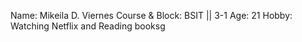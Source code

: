 Name: Mikeila D. Viernes
Course & Block: BSIT || 3-1
Age: 21
Hobby: Watching Netflix and Reading booksg